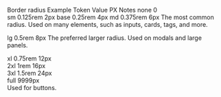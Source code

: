 Border radius
Example	Token	Value	PX	Notes
none	0		
sm	0.125rem	2px	
base	0.25rem	4px	
md	0.375rem	6px	
The most common radius. Used on many elements, such as inputs, cards, tags, and more.

lg	0.5rem	8px	
The preferred larger radius. Used on modals and large panels.

xl	0.75rem	12px	
2xl	1rem	16px	
3xl	1.5rem	24px	
full	9999px		
Used for buttons.